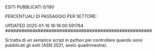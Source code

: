 ESITI PUBBLICATI 0/190 

PERCENTUALI DI PASSAGGIO PER SETTORE:

UPDATED 2025-01-16 16:16:00.591764
###################################################### 

Si tratta di un semplice script in python per controllare quando sono pubblicati gli esiti (ASN 2021, sesto quadrimestre).

